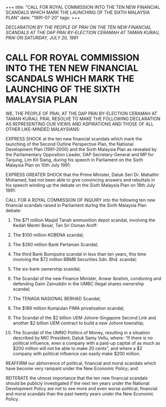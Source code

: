 +++ 
title: "CALL FOR ROYAL COMMISSION INTO THE TEN NEW FINANCIAL SCANDALS WHICH MARK THE LAUNCHING OF THE SIXTH MALAYSIA PLAN"
date: "1991-07-20"
tags:
+++

_DECLARATION BY THE PEOPLE OF PRAI ON THE TEN NEW FINANCIAL SCANDALS AT THE DAP PRAI BY-ELECTION CERAMAH AT TAMAN KURAU, PRAI ON SATURDAY, JULY 20, 1991_

# CALL FOR ROYAL COMMISSION INTO THE TEN NEW FINANCIAL SCANDALS WHICH MARK THE LAUNCHING OF THE SIXTH MALAYSIA PLAN

WE, THE PEOPLE OF PRAI, AT THE DAP PRAI BY-ELECTION CERAMAH AT TAMAN KURAU, PRAI, RESOLVE TO MAKE THE FOLLOWING DECLARATION AS REPRESENTING OUR VIEWS AND ASPIRATIONS AND THOSE OF ALL OTHER LIKE-MINDED MALAYSIANS:</u>

EXPRESS SHOCK at the ten new financial scandals which mark the launching of the Second Outline Perspective Plan, the National Development Plan (1991-2000) and the Sixth Malaysia Plan as revealed by the Parliamentary Opposition Leader, DAP Secretary-General and MP for Tanjung, Lim Kit Siang, during his speech in Parliament on the Sixth Malaysia Plan on 10th July 1991:

EXPRESS GREATER SHOCK that the Prime Minister, Datuk Seri Dr. Mahathir Mohamed, had not been able to give convincing answers and rebuttals in his speech winding up the debate on the Sixth Malaysia Plan on 18th July 1991:

CALL FOR A ROYAL COMMISSION OF INQUIRY into the following ten new financial scandals raised in Parliament during the Sixth Malaysia Plan debate:

1.	The $71 million Masjid Tanah ammunition depot scandal, involving the Kedah Mentri Besar, Tan Sri Osman Aroff:

2.	The $100 million KOBENA scandal;

3.	The $260 million Bank Pertanian Scandal;

4.	The third Bank Bumiputra scandal in less than ten years, this time involving the $72 million BBMB Securities Sdn. Bhd. scandal;

5.	The six-bank ownership scandal;

6.	The Scandal of the new Finance Minister, Anwar Ibrahim, condoning and defending Daim Zainuddin in the UMBC illegal shares ownership scandal;

7.	The TENAGA NASIONAL BERHAD Scandal;

8.	The $189 million Kumpulan FIMA privatisation scandal;

9.	The Scandal of the $2 billion UEM Johore-Singapore Second Link and another $2 billion UEM contract to build a new Johore township;

10.	The Scandal of the UMNO Politics of Money, resulting in a situation described by MIC President, Datuk Samy Vellu, where: “If there is no political influence, even a company with a paid-up capital of as much as $200 million will not be able to make 20 cents”, and where a $2 company with political influence can easily make $200 million.

REAFFIRM our abhorrence of political, financial and moral scandals which have become very rampant under the New Economic Policy; and

REITERATE the utmost importance that the ten new financial scandals should be publicly investigated if the next ten years under the National Development Policy are not to see more and even worse political, financial and moral scandals than the past twenty years under the New Economic Policy.
 
